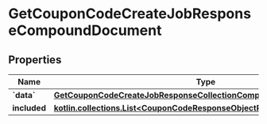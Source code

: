 
# GetCouponCodeCreateJobResponseCompoundDocument

## Properties
| Name | Type | Description | Notes |
| ------------ | ------------- | ------------- | ------------- |
| **&#x60;data&#x60;** | [**GetCouponCodeCreateJobResponseCollectionCompoundDocumentDataInner**](GetCouponCodeCreateJobResponseCollectionCompoundDocumentDataInner.md) |  |  |
| **included** | [**kotlin.collections.List&lt;CouponCodeResponseObjectResource&gt;**](CouponCodeResponseObjectResource.md) |  |  [optional] |



